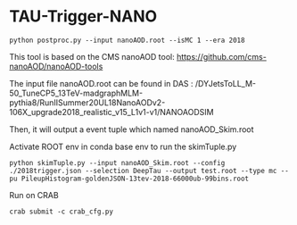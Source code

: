 # TAU-Trigger-NANO
```
python postproc.py --input nanoAOD.root --isMC 1 --era 2018
```

This tool is based on the CMS nanoAOD tool:
https://github.com/cms-nanoAOD/nanoAOD-tools

The input file nanoAOD.root can be found in DAS : 
/DYJetsToLL_M-50_TuneCP5_13TeV-madgraphMLM-pythia8/RunIISummer20UL18NanoAODv2-106X_upgrade2018_realistic_v15_L1v1-v1/NANOAODSIM

Then, it will output a event tuple which named nanoAOD_Skim.root

Activate ROOT env in conda base env to run the skimTuple.py
```
python skimTuple.py --input nanoAOD_Skim.root --config ./2018trigger.json --selection DeepTau --output test.root --type mc --pu PileupHistogram-goldenJSON-13tev-2018-66000ub-99bins.root
```

Run on CRAB
```
crab submit -c crab_cfg.py
```
